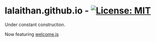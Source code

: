 # lalaithan.github.io -  [![License: MIT](https://img.shields.io/badge/License-MIT-yellow.svg)](https://opensource.org/licenses/MIT)

Under constant construction.

Now featuring [welcome.js](https://github.com/stml/welcomejs)
